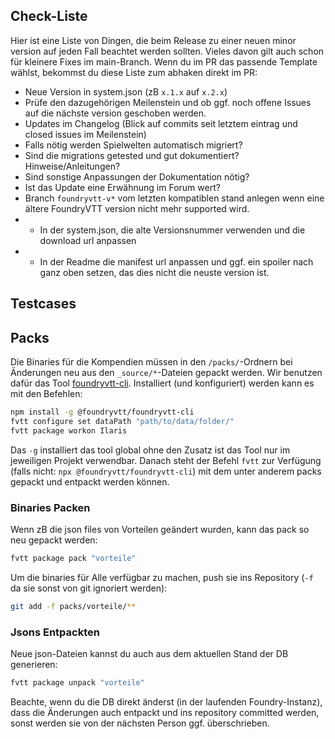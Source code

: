 ## Check-Liste

Hier ist eine Liste von Dingen, die beim Release zu einer neuen minor version auf jeden Fall beachtet werden sollten.
Vieles davon gilt auch schon für kleinere Fixes im main-Branch. Wenn du im PR das passende Template wählst, bekommst du diese Liste zum abhaken direkt im PR:

-   Neue Version in system.json (zB `x.1.x` auf `x.2.x`)
-   Prüfe den dazugehörigen Meilenstein und ob ggf. noch offene Issues auf die nächste version geschoben werden.
-   Updates im Changelog (Blick auf commits seit letztem eintrag und closed issues im Meilenstein)
-   Falls nötig werden Spielwelten automatisch migriert?
-   Sind die migrations getested und gut dokumentiert? Hinweise/Anleitungen?
-   Sind sonstige Anpassungen der Dokumentation nötig?
-   Ist das Update eine Erwähnung im Forum wert?
-   Branch `foundryvtt-v*` vom letzten kompatiblen stand anlegen wenn eine ältere FoundryVTT version nicht mehr supported wird.
-   -   In der system.json, die alte Versionsnummer verwenden und die download url anpassen
-   -   In der Readme die manifest url anpassen und ggf. ein spoiler nach ganz oben setzen, das dies nicht die neuste version ist.

## Testcases

## Packs

Die Binaries für die Kompendien müssen in den `/packs/`-Ordnern bei Änderungen neu aus den `_source/*`-Dateien gepackt werden.
Wir benutzen dafür das Tool [foundryvtt-cli](https://github.com/foundryvtt/foundryvtt-cli).
Installiert (und konfiguriert) werden kann es mit den Befehlen:

```bash
npm install -g @foundryvtt/foundryvtt-cli
fvtt configure set dataPath "path/to/data/folder/"
fvtt package workon Ilaris
```

Das `-g` installiert das tool global ohne den Zusatz ist das Tool nur im jeweiligen Projekt verwendbar.
Danach steht der Befehl `fvtt` zur Verfügung (falls nicht: `npx @foundryvtt/foundryvtt-cli`) mit dem unter anderem packs gepackt und entpackt werden können.

### Binaries Packen

Wenn zB die json files von Vorteilen geändert wurden, kann das pack so neu gepackt werden:

```bash
fvtt package pack "vorteile"
```

Um die binaries für Alle verfügbar zu machen, push sie ins Repository
(`-f` da sie sonst von git ignoriert werden):

```bash
git add -f packs/vorteile/**
```

### Jsons Entpackten

Neue json-Dateien kannst du auch aus dem aktuellen Stand der DB generieren:

```bash
fvtt package unpack "vorteile"
```

Beachte, wenn du die DB direkt änderst (in der laufenden Foundry-Instanz), dass die Änderungen auch entpackt und ins repository committed werden, sonst werden sie von der nächsten Person ggf. überschrieben.
